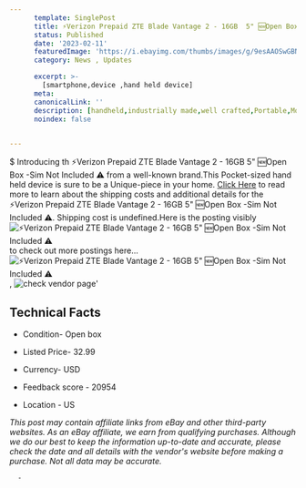 ```yaml
---
      template: SinglePost
      title: ⚡️Verizon Prepaid ZTE Blade Vantage 2 - 16GB  5" 🆕Open Box -Sim Not Included ⚠️
      status: Published
      date: '2023-02-11'
      featuredImage: 'https://i.ebayimg.com/thumbs/images/g/9esAAOSwGBNitjoc/s-l225.jpg'
      category: News , Updates

      excerpt: >-
        [smartphone,device ,hand held device]
      meta:
      canonicalLink: ''
      description: [handheld,industrially made,well crafted,Portable,Mobile,Compact,Convenient,Lightweight,Maneuverable,Man-portable,Miniature,Carriable,Hand-held,Light,Holdable,Transportable,Mobile device,Pocket-sized,On-the-go,Wireless,Cordless,Compact size,Convenient size, smartphone,device ,hand held device]
      noindex: false
      

---
```

$
      Introducing th ⚡️Verizon Prepaid ZTE Blade Vantage 2 - 16GB  5" 🆕Open Box -Sim Not Included ⚠️ from a well-known brand.This Pocket-sized hand held device is sure to be a Unique-piece in your home. [Click Here](https://www.ebay.com/itm/255875656729?hash=item3b9360ac19%3Ag%3A9esAAOSwGBNitjoc&mkevt=1&mkcid=1&mkrid=711-53200-19255-0&campid=%253CePNCampaignId%253E&customid=%253CreferenceId%253E&toolid=10049) to read more to learn about the shipping costs and additional details for the ⚡️Verizon Prepaid ZTE Blade Vantage 2 - 16GB  5" 🆕Open Box -Sim Not Included ⚠️. Shipping cost is undefined.Here is the posting visibly ![⚡️Verizon Prepaid ZTE Blade Vantage 2 - 16GB  5" 🆕Open Box -Sim Not Included ⚠️](https://i.ebayimg.com/thumbs/images/g/9esAAOSwGBNitjoc/s-l225.jpg) to check out more postings here... ![⚡️Verizon Prepaid ZTE Blade Vantage 2 - 16GB  5" 🆕Open Box -Sim Not Included ⚠️](https://i.ebayimg.com/images/g/9esAAOSwGBNitjoc/s-l1600.jpg), ![check vendor page](https://origin-galleryplus.ebayimg.com/ws/web/255875656729_2_0_1/225x225.jpg,https://origin-galleryplus.ebayimg.com/ws/web/255875656729_3_0_1/225x225.jpg,https://origin-galleryplus.ebayimg.com/ws/web/255875656729_4_0_1/225x225.jpg)'

      

 ## Technical Facts 



     
      

 - Condition- Open box 


      

 - Listed Price- 32.99 


      

 - Currency- USD 


      

 - Feedback score - 20954 


      

 - Location - US 


      
      

 *_This post may contain affiliate links from eBay and other third-party websites. As an eBay affiliate, we earn from qualifying purchases. Although we do our best to keep the information up-to-date and accurate, please check the date and all details with the vendor's website before making a purchase. Not all data may be accurate._*




      -
